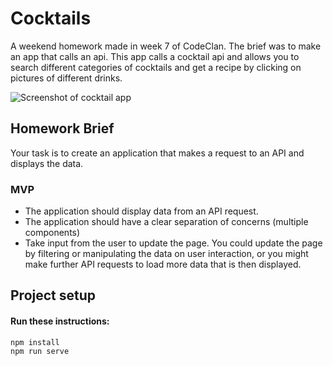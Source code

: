 # Cocktails
A weekend homework made in week 7 of CodeClan. The brief was to make an app that calls an api. This app calls a cocktail api and allows you to search different categories of cocktails and get a recipe by clicking on pictures of different drinks.

![Screenshot of cocktail app](public/cocktailRecipe.png)

## Homework Brief

Your task is to create an application that makes a request to an API and displays the data.

### MVP

- The application should display data from an API request.
- The application should have a clear separation of concerns (multiple components)
- Take input from the user to update the page. You could update the page by filtering or manipulating the data on user interaction, or you might make further API requests to load more data that is then displayed.

## Project setup
#### Run these instructions:
```
npm install
npm run serve
```

